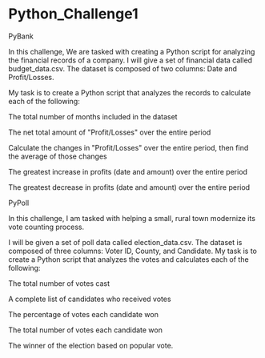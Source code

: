 # Python_Challenge1
PyBank

In this challenge, We are tasked with creating a Python script for analyzing the financial records of a company. 
I will give a set of financial data called budget_data.csv. The dataset is composed of two columns: Date and Profit/Losses.

My task is to create a Python script that analyzes the records to calculate each of the following:

The total number of months included in the dataset

The net total amount of "Profit/Losses" over the entire period

Calculate the changes in "Profit/Losses" over the entire period, then find the average of those changes

The greatest increase in profits (date and amount) over the entire period

The greatest decrease in profits (date and amount) over the entire period

PyPoll

In this challenge, I am tasked with helping a small, rural town modernize its vote counting process.

I will be given a set of poll data called election_data.csv. The dataset is composed of three columns: Voter ID, County, and Candidate. My task is to create a Python script that analyzes the votes and calculates each of the following:

The total number of votes cast

A complete list of candidates who received votes

The percentage of votes each candidate won

The total number of votes each candidate won

The winner of the election based on popular vote.
